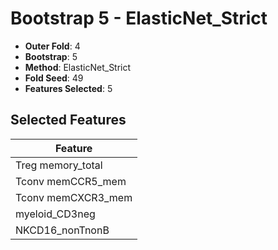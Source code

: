 # Bootstrap 5 - ElasticNet_Strict

- **Outer Fold**: 4
- **Bootstrap**: 5
- **Method**: ElasticNet_Strict
- **Fold Seed**: 49
- **Features Selected**: 5

## Selected Features

| Feature |
|---------|
| Treg memory_total |
| Tconv memCCR5_mem |
| Tconv memCXCR3_mem |
| myeloid_CD3neg |
| NKCD16_nonTnonB |
